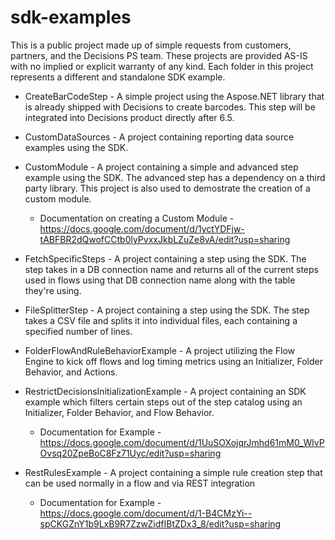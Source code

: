 # sdk-examples
This is a public project made up of simple requests from customers, partners, and the Decisions PS team.  These projects are provided AS-IS with no implied or explicit warranty of any kind.  Each folder in this project represents a different and standalone SDK example.

- CreateBarCodeStep - A simple project using the Aspose.NET library that is already shipped with Decisions to create barcodes.  This step will be integrated into Decisions product directly after 6.5.

- CustomDataSources - A project containing reporting data source examples using the SDK.

- CustomModule - A project containing a simple and advanced step example using the SDK. The advanced step has a dependency on a third party library. This project is also used to demostrate the creation of a custom module.
	- Documentation on creating a Custom Module - https://docs.google.com/document/d/1yctYDFjw-tABFBR2dQwofCCtb0lyPvxxJkbLZuZe8vA/edit?usp=sharing
	
- FetchSpecificSteps - A project containing a step using the SDK. The step takes in a DB connection name and returns all of the current steps used in flows using that DB connection name along with the table they're using.
	
- FileSplitterStep - A project containing a step using the SDK. The step takes a CSV file and splits it into individual files, each containing a specified number of lines.
	
- FolderFlowAndRuleBehaviorExample - A project utilizing the Flow Engine to kick off flows and log timing metrics using an Initializer, Folder Behavior, and Actions.

- RestrictDecisionsInitializationExample - A project containing an SDK example which filters certain steps out of the step catalog using an Initializer, Folder Behavior, and Flow Behavior.
	- Documentation for Example - https://docs.google.com/document/d/1UuSOXojqrJmhd61mM0_WlvPOvsq20ZpeBoC8Fz71Uyc/edit?usp=sharing

- RestRulesExample - A project containing a simple rule creation step that can be used normally in a flow and via REST integration
    - Documentation for Example - https://docs.google.com/document/d/1-B4CMzYi--spCKGZnY1b9LxB9R7ZzwZidfIBtZDx3_8/edit?usp=sharing